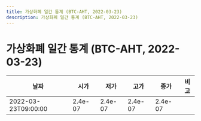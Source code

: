 ```yaml
---
title: 가상화폐 일간 통계 (BTC-AHT, 2022-03-23)
description: 가상화폐 일간 통계 (BTC-AHT, 2022-03-23)
---
```


가상화폐 일간 통계 (BTC-AHT, 2022-03-23)
===

|날짜|시가|저가|고가|종가|비고|
|--|--|--|--|--|--|
|2022-03-23T09:00:00|2.4e-07|2.4e-07|2.4e-07|2.4e-07|    |
